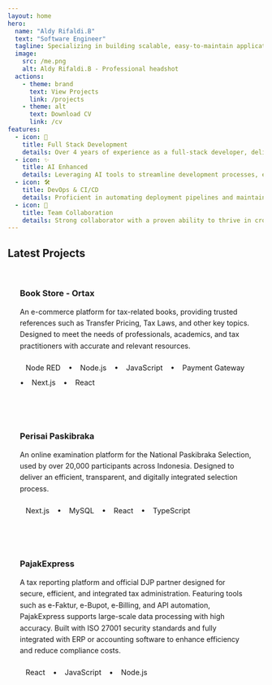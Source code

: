 ```yaml
---
layout: home
hero:
  name: "Aldy Rifaldi.B"
  text: "Software Engineer"
  tagline: Specializing in building scalable, easy-to-maintain applications
  image:
    src: /me.png
    alt: Aldy Rifaldi.B - Professional headshot
  actions:
    - theme: brand
      text: View Projects
      link: /projects
    - theme: alt
      text: Download CV
      link: /cv
features:
  - icon: 🚀
    title: Full Stack Development
    details: Over 4 years of experience as a full-stack developer, delivering scalable solutions across three corporate environments and completing numerous successful projects.
  - icon: ✨
    title: AI Enhanced
    details: Leveraging AI tools to streamline development processes, enhance productivity, and significantly reduce time-to-market for applications.
  - icon: 🛠️
    title: DevOps & CI/CD
    details: Proficient in automating deployment pipelines and maintaining high-quality software delivery.
  - icon: 🤝
    title: Team Collaboration
    details: Strong collaborator with a proven ability to thrive in cross-functional teams, adapt to diverse work environments, and contribute effectively to achieving shared goals.
---
```


<div class="custom-layout">
  <h2>Latest Projects</h2>
  <div class="featured-projects">
    <div class="project-card">
      <h3>Book Store - Ortax</h3>
      <p>An e-commerce platform for tax-related books, providing trusted references such as Transfer Pricing, Tax Laws, and other key topics. Designed to meet the needs of professionals, academics, and tax practitioners with accurate and relevant resources.</p>
      <div class="tech-stack">
        <span>Node RED</span> • <span>Node.js</span> • <span>JavaScript</span> • <span>Payment Gateway</span> • <span>Next.js</span> • <span>React</span>
      </div>
    </div>
    <div class="project-card">
      <h3>Perisai Paskibraka</h3>
      <p>An online examination platform for the National Paskibraka Selection, used by over 20,000 participants across Indonesia. Designed to deliver an efficient, transparent, and digitally integrated selection process.</p>
      <div class="tech-stack">
        <span>Next.js</span> • <span>MySQL</span> • <span>React</span> • <span>TypeScript</span>
      </div>
    </div>
    <div class="project-card">
      <h3>PajakExpress</h3>
      <p>A tax reporting platform and official DJP partner designed for secure, efficient, and integrated tax administration. Featuring tools such as e-Faktur, e-Bupot, e-Billing, and API automation, PajakExpress supports large-scale data processing with high accuracy. Built with ISO 27001 security standards and fully integrated with ERP or accounting software to enhance efficiency and reduce compliance costs.</p>
      <div class="tech-stack">
        <span>React</span> • <span>JavaScript</span> • <span>Node.js</span>
      </div>
    </div>
  </div>
</div>

<style>
.featured-projects {
  display: grid;
  gap: 2rem;
  margin-top: 2rem;
}

.project-card {
  background: var(--vp-c-bg-soft);
  padding: 1.5rem;
  border-radius: 8px;
  transition: transform 0.2s;
}

.project-card:hover {
  transform: translateY(-4px);
}

.project-card h3 {
  margin: 0 0 1rem;
  color: var(--vp-c-brand);
}

.project-card p {
  margin: 0 0 1rem;
  line-height: 1.6;
}

.tech-stack {
  font-size: 0.9rem;
  color: var(--vp-c-text-2);
}

.tech-stack span {
  display: inline-block;
  padding: 0.2rem 0.5rem;
  background: var(--vp-c-bg);
  border-radius: 4px;
  margin: 0.2rem;
}
</style>
